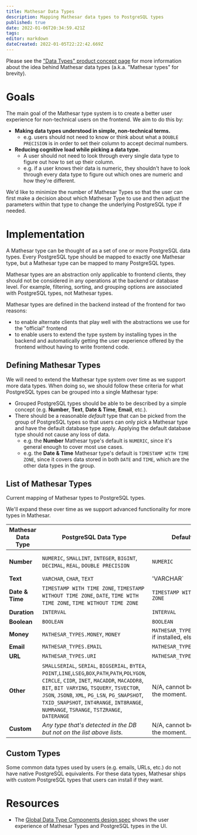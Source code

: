 ```yaml
---
title: Mathesar Data Types
description: Mapping Mathesar data types to PostgreSQL types
published: true
date: 2022-01-06T20:34:59.421Z
tags: 
editor: markdown
dateCreated: 2022-01-05T22:22:42.669Z
---
```


Please see the ["Data Types" product concept page](/product/concepts/data-types) for more information about the idea behind Mathesar data types (a.k.a. "Mathesar types" for brevity).

# Goals
The main goal of the Mathesar type system is to create a better user experience for non-technical users on the frontend. We aim to do this by:
- **Making data types understood in simple, non-technical terms.**
  - e.g. users should not need to know or think about what a `DOUBLE PRECISION` is in order to set their column to accept decimal numbers.
- **Reducing cognitive load while picking a data type.**
  - A user should not need to look through every single data type to figure out how to set up their column.
  - e.g. if a user knows their data is numeric, they shouldn't have to look through every data type to figure out which ones are numeric and how they're different.

We'd like to minimize the number of Mathesar Types so that the user can first make a decision about which Mathesar Type to use and then adjust the parameters within that type to change the underlying PostgreSQL type if needed.

# Implementation
A Mathesar type can be thought of as a set of one or more PostgreSQL data types. Every PostgreSQL type should be mapped to exactly one Mathesar type, but a Mathesar type can be mapped to many PostgreSQL types.

Mathesar types are an abstraction only applicable to frontend clients, they should not be considered in any operations at the backend or database level. For example, filtering, sorting, and grouping options are associated with PostgreSQL types, not Mathesar types.

Mathesar types are defined in the backend instead of the frontend for two reasons:
- to enable alternate clients that play well with the abstractions we use for the "official" frontend
- to enable users to extend the type system by installing types in the backend and automatically getting the user experience offered by the frontend without having to write frontend code.

## Defining Mathesar Types
We will need to extend the Mathesar type system over time as we support more data types. When doing so, we should follow these criteria for what PostgreSQL types can be grouped into a single Mathesar type:
- Grouped PostgreSQL types should be able to be described by a simple concept (e.g. **Number**, **Text**, **Date & Time**, **Email**, etc.).
- There should be a reasonable *default* type that can be picked from the group of PostgreSQL types so that users can only pick a Mathesar type and have the default database type apply. Applying the default database type should not cause any loss of data.
  - e.g. the **Number** Mathesar type's default is `NUMERIC`, since it's general enough to cover most use cases.
  - e.g. the **Date & Time** Mathesar type's default is `TIMESTAMP WITH TIME ZONE`, since it covers data stored in both `DATE` and `TIME`, which are the other data types in the group.

## List of Mathesar Types
Current mapping of Mathesar types to PostgreSQL types.

We'll expand these over time as we support advanced functionality for more types in Mathesar.

| Mathesar Data Type | PostgreSQL Data Type | Default | Notes |
|-|-|-|-|
| **Number** | `NUMERIC`, `SMALLINT`, `INTEGER`, `BIGINT`, `DECIMAL`, `REAL`, `DOUBLE PRECISION` | `NUMERIC` | Can be displayed as percentages in the UI via display options. |
| **Text** | `VARCHAR`, `CHAR`, `TEXT` | 'VARCHAR` | |
| **Date & Time** | `TIMESTAMP WITH TIME ZONE`, `TIMESTAMP WITHOUT TIME ZONE`, `DATE`, `TIME WITH TIME ZONE`, `TIME WITHOUT TIME ZONE` | `TIMESTAMP WITH TIME ZONE` | |
| **Duration** | `INTERVAL` | `INTERVAL` | |
| **Boolean** | `BOOLEAN` | `BOOLEAN` | |
| **Money** | `MATHESAR_TYPES.MONEY`, `MONEY` | `MATHESAR_TYPES.MONEY` if installed, else `MONEY` | `MATHESAR_TYPES.MONEY` is a custom type |
| **Email** | `MATHESAR_TYPES.EMAIL` | `MATHESAR_TYPES.EMAIL` | Custom type |
| **URL** | `MATHESAR_TYPES.URI` | `MATHESAR_TYPES.URI` | Custom type |
| **Other** | `SMALLSERIAL`, `SERIAL`, `BIGSERIAL`, `BYTEA`, `POINT`,`LINE`,`LSEG`,`BOX`,`PATH`,`PATH`,`POLYGON`, `CIRCLE`, `CIDR`, `INET`, `MACADDR`, `MACADDR8`, `BIT`, `BIT VARYING`, `TSQUERY`, `TSVECTOR`, `JSON`, `JSONB`, `XML`, `PG_LSN`, `PG_SNAPSHOT`, `TXID_SNAPSHOT`, `INT4RANGE`, `INT8RANGE`, `NUMRANGE`, `TSRANGE`, `TSTZRANGE`, `DATERANGE` | N/A, cannot be set at the moment. | These types are native PostgreSQL data types that we don't support any advanced functionality for yet. |
| **Custom** | *Any type that's detected in the DB but not on the list above lists.* | N/A, cannot be set at the moment. | |

## Custom Types
Some common data types used by users (e.g. emails, URLs, etc.) do not have native PostgreSQL equivalents. For these data types, Mathesar ships with custom PostgreSQL types that users can install if they want.

# Resources
- The [Global Data Type Components design spec](/design/specs/global-data-type-components) shows the user experience of Mathesar Types and PostgreSQL types in the UI.
